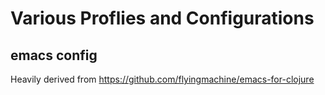 # Various Proflies and Configurations

## emacs config 
Heavily derived from https://github.com/flyingmachine/emacs-for-clojure

